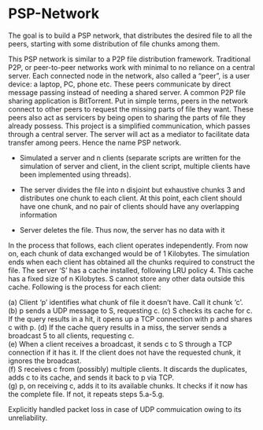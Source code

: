 # PSP-Network
The goal is to build a PSP network, that distributes the desired file to all the peers, starting with some distribution of file chunks among them. 


This PSP network is similar to a P2P file distribution framework. Traditional P2P, or peer-to-peer networks work with minimal to no reliance on a central server. Each connected node in the network, also called a “peer”, is a user device: a laptop, PC, phone etc. These peers communicate by direct message passing instead of needing a shared server. A common P2P file sharing application is BitTorrent. Put in simple terms, peers in the network connect to other peers to request the missing parts of file they want. These peers also act as servicers by being open to sharing the parts of file they already possess.
This project is a simplified communication, which passes through a central server. The server will act as a mediator to facilitate data transfer among peers. Hence the name PSP network.  


- Simulated a server and n clients (separate scripts are written for the simulation of server and client, in the client script, multiple clients have been implemented using threads).

- The server divides the file into n disjoint but exhaustive chunks 3 and distributes one chunk to each client. At this point, each client should have one chunk, and no pair of clients should have any overlapping information

- Server deletes the file. Thus now, the server has no data with it

In the process that follows, each client operates independently. From now on, each chunk of data exchanged would be of 1 Kilobytes. The simulation ends when each client has obtained all the chunks required to construct the file. The server ‘S’ has a cache installed, following LRU policy 4. This cache has a fixed size of n Kilobytes. S cannot store any other data outside this cache. Following is the process for each client:

(a) Client ‘p’ identifies what chunk of file it doesn’t have. Call it chunk ‘c’.  
(b) p sends a UDP message to S, requesting c. 
(c) S checks its cache for c. If the query results in a hit, it opens up a TCP connection with p and shares c with p. 
(d) If the cache query results in a miss, the server sends a broadcast 5 to all clients, requesting c.  
(e) When a client receives a broadcast, it sends c to S through a TCP connection if it has it. If the client does not have the requested chunk, it ignores the broadcast.  
(f) S receives c from (possibly) multiple clients. It discards the duplicates, adds c to its cache, and sends it back to p via TCP.  
(g) p, on receiving c, adds it to its available chunks. It checks if it now has the complete file. If not, it repeats steps 5.a-5.g.  


Explicitly handled packet loss in case of UDP commuication owing to its unreliability. 
